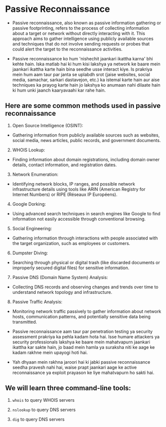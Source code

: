 # Passive Reconnaissance


 - Passive reconnaissance, also known as passive information gathering or passive footprinting, refers to the process of collecting information about a target or network without directly interacting with it. This approach aims to gather intelligence using publicly available sources and techniques that do not involve sending requests or probes that could alert the target to the reconnaissance activities.


 - Passive reconnaissance ko hum 'nishechit jaankari ikattha karna' bhi kehte hain. Iska matlab hai ki hum kisi lakshya ya network ke baare mein jaankari ikattha karte hain bina seedhe usse interact kiye. Is prakriya mein hum aam taur par janta se uplabdh srot (jaise websites, social media, samachar, sarkari dastavejon, etc.) ka istemal karte hain aur aise techniques ka prayog karte hain jo lakshya ko anumaan nahi dilaate hain ki hum unki jaanch kaaryavaahi kar rahe hain.




 ## Here are some common methods used in passive reconnaissance


 1. Open Source Intelligence (OSINT):

 - Gathering information from publicly available sources such as websites, social media, news articles, public records, and government documents.


 2. WHOIS Lookup: 


 - Finding information about domain registrations, including domain owner details, contact information, and registration dates.


 3. Network Enumeration:

 - Identifying network blocks, IP ranges, and possible network infrastructure details using tools like ARIN (American Registry for Internet Numbers) or RIPE (Réseaux IP Européens).


 4. Google Dorking:


 - Using advanced search techniques in search engines like Google to find information not easily accessible through conventional browsing.



5. Social Engineering: 


- Gathering information through interactions with people associated with the target organization, such as employees or customers.

6. Dumpster Diving: 

- Searching through physical or digital trash (like discarded documents or improperly secured digital files) for sensitive information.


7. Passive DNS (Domain Name System) Analysis:


- Collecting DNS records and observing changes and trends over time to understand network topology and infrastructure.



8. Passive Traffic Analysis: 


-  Monitoring network traffic passively to gather information about network hosts, communication patterns, and potentially sensitive data being transmitted.



- Passive reconnaissance aam taur par penetration testing ya security assessment prakriya ka pehla kadam hota hai. Isse humare attackers ya security professionals lakshya ke baare mein mahatvapurn jaankari ikattha kar sakte hain, jo baad mein hamla ya suraksha niti ke aage ke kadam rakhne mein upayogi hoti hai. 

- Yah dhyaan mein rakhna jaroori hai ki jabki passive reconnaissance seedha pravesh nahi hai, waise prapt jaankari aage ke active reconnaissance ya exploit prayason ke liye mahatvapurn ho sakti hai.



## We will learn three command-line tools:

1. `whois` to query WHOIS servers

2. `nslookup` to query DNS servers

3. `dig` to query DNS servers



